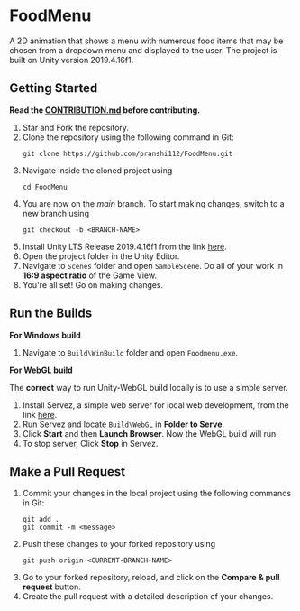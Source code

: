 # FoodMenu

A 2D animation that shows a menu with numerous food items that may be chosen from a dropdown menu and displayed to the user. The project is built on Unity version 2019.4.16f1.

## Getting Started

**Read the [CONTRIBUTION.md](./CONTRIBUTION.md) before contributing.**

1. Star and Fork the repository.
2. Clone the repository using the following command in Git:
   ```
   git clone https://github.com/pranshi112/FoodMenu.git
   ```
3. Navigate inside the cloned project using
   ```
   cd FoodMenu
   ```
4. You are now on the *main* branch. To start making changes, switch to a new branch using 
   ```
   git checkout -b <BRANCH-NAME>
   ```
5. Install Unity LTS Release 2019.4.16f1 from the link [here](https://unity3d.com/unity/qa/lts-releases?version=2019.4&page=2).
6. Open the project folder in the Unity Editor.
7. Navigate to `Scenes` folder and open `SampleScene`. Do all of your work in __16:9 aspect ratio__ of the Game View.
8. You're all set! Go on making changes.

## Run the Builds

**For Windows build**

1. Navigate to `Build\WinBuild` folder and open `Foodmenu.exe`.

**For WebGL build**

The __correct__ way to run Unity-WebGL build locally is to use a simple server.

1. Install Servez, a simple web server for local web development, from the link [here](https://greggman.github.io/servez/).
2. Run Servez and locate `Build\WebGL` in __Folder to Serve__.
3. Click __Start__ and then __Launch Browser__. Now the WebGL build will run.
4. To stop server, Click __Stop__ in Servez.

## Make a Pull Request

1. Commit your changes in the local project using the following commands in Git:
    ```
    git add .
    git commit -m <message>
    ```
2. Push these changes to your forked repository using 
   ```
   git push origin <CURRENT-BRANCH-NAME>
   ```
3. Go to your forked repository, reload, and click on the **Compare & pull request** button.
4. Create the pull request with a detailed description of your changes.

